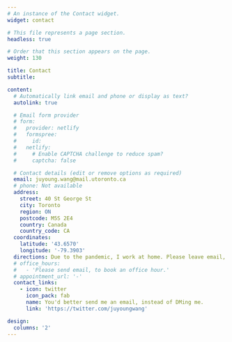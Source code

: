 ```yaml
---
# An instance of the Contact widget.
widget: contact

# This file represents a page section.
headless: true

# Order that this section appears on the page.
weight: 130

title: Contact
subtitle:

content:
  # Automatically link email and phone or display as text?
  autolink: true

  # Email form provider
  # form:
  #   provider: netlify
  #   formspree:
  #     id:
  #   netlify:
  #     # Enable CAPTCHA challenge to reduce spam?
  #     captcha: false

  # Contact details (edit or remove options as required)
  email: juyoung.wang@mail.utoronto.ca
  # phone: Not available
  address:
    street: 40 St George St
    city: Toronto
    region: ON
    postcode: M5S 2E4
    country: Canada
    country_code: CA
  coordinates:
    latitude: '43.6570'
    longitude: '-79.3903'
  directions: Due to the pandemic, I work at home. Please leave email, in case you would like to contact me.
  # office_hours:
  #   - 'Please send email, to book an office hour.'
  # appointment_url: '-'
  contact_links:
    - icon: twitter
      icon_pack: fab
      name: You'd better send me an email, instead of DMing me.
      link: 'https://twitter.com/juyoungwang'

design:
  columns: '2'
---
```

